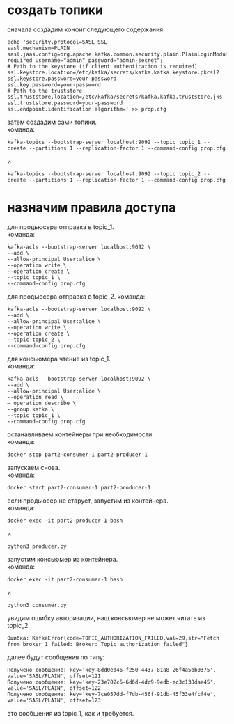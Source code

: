 # создать топики

сначала создадим конфиг следующего содержания:  
```
echo 'security.protocol=SASL_SSL
sasl.mechanism=PLAIN
sasl.jaas.config=org.apache.kafka.common.security.plain.PlainLoginModule required username="admin" password="admin-secret";
# Path to the keystore (if client authentication is required)
ssl.keystore.location=/etc/kafka/secrets/kafka.kafka.keystore.pkcs12
ssl.keystore.password=your-password
ssl.key.password=your-password
# Path to the truststore
ssl.truststore.location=/etc/kafka/secrets/kafka.kafka.truststore.jks
ssl.truststore.password=your-password
ssl.endpoint.identification.algorithm=' >> prop.cfg
```

затем создадим сами топики.  
команда:

```
kafka-topics --bootstrap-server localhost:9092 --topic topic_1 --create --partitions 1 --replication-factor 1 --command-config prop.cfg
```
и
```
kafka-topics --bootstrap-server localhost:9092 --topic topic_2 --create --partitions 1 --replication-factor 1 --command-config prop.cfg
```

# назначим правила доступа
для продьюсера отправка в topic_1.  
команда:
```
kafka-acls --bootstrap-server localhost:9092 \
--add \
--allow-principal User:alice \
--operation write \
--operation create \
--topic topic_1 \
--command-config prop.cfg
```

для продьюсера отправка в topic_2. 
команда:
```
kafka-acls --bootstrap-server localhost:9092 \
--add \
--allow-principal User:alice \
--operation write \
--operation create \
--topic topic_2 \
--command-config prop.cfg
```

для консьюмера чтение из topic_1.  
команда:
```
kafka-acls --bootstrap-server localhost:9092 \
--add \
--allow-principal User:alice \
--operation read \
— operation describe \
--group kafka \
--topic topic_1 \
--command-config prop.cfg
```

останавливаем контейнеры при необходимости.  
команда:  
```
docker stop part2-consumer-1 part2-producer-1
```

запускаем снова.  
команда:
```
docker start part2-consumer-1 part2-producer-1
```

если продьюсер не старует, запустим из контейнера.  
команда:
```
docker exec -it part2-producer-1 bash
```
и
```
python3 producer.py
```

запустим консьюмер из контейнера.  
команда:
```
docker exec -it part2-consumer-1 bash
```
и
```
python3 consumer.py
```

увидим ошибку авторизации, наш консьюмер не может читать из topic_2.
```
Ошибка: KafkaError{code=TOPIC_AUTHORIZATION_FAILED,val=29,str="Fetch from broker 1 failed: Broker: Topic authorization failed"}
```

далее будут сообщения по типу:
```
Получено сообщение: key='key-8dd0ed46-f250-4437-81a8-26f4a5bb0375', value='SASL/PLAIN', offset=121
Получено сообщение: key='key-23e702c5-6d6d-4dc9-9edb-ec3c138dae45', value='SASL/PLAIN', offset=122
Получено сообщение: key='key-7ce057dd-f7db-456f-91db-45f33e4fcf4e', value='SASL/PLAIN', offset=123
```

это сообщения из topic_1, как и требуется.